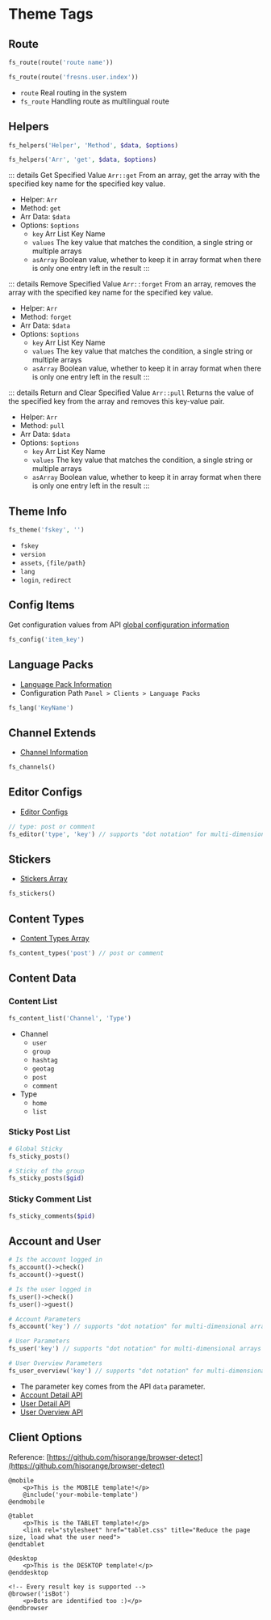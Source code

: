 # Theme Tags

## Route

```php
fs_route(route('route name'))

fs_route(route('fresns.user.index'))
```

- `route` Real routing in the system
- `fs_route` Handling route as multilingual route

## Helpers

```php
fs_helpers('Helper', 'Method', $data, $options)

fs_helpers('Arr', 'get', $data, $options)
```

::: details Get Specified Value `Arr::get`
From an array, get the array with the specified key name for the specified key value.

- Helper: `Arr`
- Method: `get`
- Arr Data: `$data`
- Options: `$options`
    - `key` Arr List Key Name
    - `values` The key value that matches the condition, a single string or multiple arrays
    - `asArray` Boolean value, whether to keep it in array format when there is only one entry left in the result
:::

::: details Remove Specified Value `Arr::forget`
From an array, removes the array with the specified key name for the specified key value.

- Helper: `Arr`
- Method: `forget`
- Arr Data: `$data`
- Options: `$options`
    - `key` Arr List Key Name
    - `values` The key value that matches the condition, a single string or multiple arrays
    - `asArray` Boolean value, whether to keep it in array format when there is only one entry left in the result
:::

::: details Return and Clear Specified Value `Arr::pull`
Returns the value of the specified key from the array and removes this key-value pair.

- Helper: `Arr`
- Method: `pull`
- Arr Data: `$data`
- Options: `$options`
    - `key` Arr List Key Name
    - `values` The key value that matches the condition, a single string or multiple arrays
    - `asArray` Boolean value, whether to keep it in array format when there is only one entry left in the result
:::

## Theme Info

```php
fs_theme('fskey', '')
```

- `fskey`
- `version`
- `assets`, `{file/path}`
- `lang`
- `login`, `redirect`

## Config Items

Get configuration values from API [global configuration information](../reference/configs.md)

```php
fs_config('item_key')
```

## Language Packs

- [Language Pack Information](../reference/language-pack.md)
- Configuration Path `Panel > Clients > Language Packs`

```php
fs_lang('KeyName')
```

## Channel Extends

- [Channel Information](../api/global/channels.md)

```php
fs_channels()
```

## Editor Configs

- [Editor Configs](../api/editor/configs.md)

```php
// type: post or comment
fs_editor('type', 'key') // supports "dot notation" for multi-dimensional arrays
```

## Stickers

- [Stickers Array](../api/global/stickers.md)

```php
fs_stickers()
```

## Content Types

- [Content Types Array](../api/global/content-types.md)

```php
fs_content_types('post') // post or comment
```

## Content Data

### Content List

```php
fs_content_list('Channel', 'Type')
```

- Channel
    - `user`
    - `group`
    - `hashtag`
    - `geotag`
    - `post`
    - `comment`
- Type
    - `home`
    - `list`

### Sticky Post List

```php
# Global Sticky
fs_sticky_posts()

# Sticky of the group
fs_sticky_posts($gid)
```

### Sticky Comment List

```php
fs_sticky_comments($pid)
```

## Account and User

```php
# Is the account logged in
fs_account()->check()
fs_account()->guest()

# Is the user logged in
fs_user()->check()
fs_user()->guest()
```

```php
# Account Parameters
fs_account('key') // supports "dot notation" for multi-dimensional arrays

# User Parameters
fs_user('key') // supports "dot notation" for multi-dimensional arrays

# User Overview Parameters
fs_user_overview('key') // supports "dot notation" for multi-dimensional arrays
```

- The parameter key comes from the API `data` parameter.
- [Account Detail API](../api/account/detail.md)
- [User Detail API](../api/user/detail.md)
- [User Overview API](../api/user/overview.md)

## Client Options

Reference: [https://github.com/hisorange/browser-detect](https://github.com/hisorange/browser-detect)

```blade
@mobile
    <p>This is the MOBILE template!</p>
    @include('your-mobile-template')
@endmobile

@tablet
    <p>This is the TABLET template!</p>
    <link rel="stylesheet" href="tablet.css" title="Reduce the page size, load what the user need">
@endtablet

@desktop
    <p>This is the DESKTOP template!</p>
@enddesktop

<!-- Every result key is supported -->
@browser('isBot')
    <p>Bots are identified too :)</p>
@endbrowser
```
